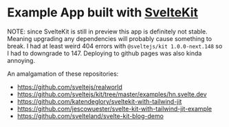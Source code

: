 # Example App built with [SvelteKit](https://github.com/sveltejs/kit)

NOTE: since SvelteKit is still in preview this app is definitely not stable. Meaning upgrading any dependencies will probably cause something to break. I had at least weird 404 errors with `@sveltejs/kit 1.0.0-next.148` so I had to downgrade to 147. Deploying to github pages was also kinda annoying.

An amalgamation of these repositories:
- https://github.com/sveltejs/realworld
- https://github.com/sveltejs/kit/tree/master/examples/hn.svelte.dev
- https://github.com/katendeglory/sveltekit-with-tailwind-jit
- https://github.com/jescowuester/svelte-kit-with-tailwind-jit-example
- https://github.com/svelteland/svelte-kit-blog-demo